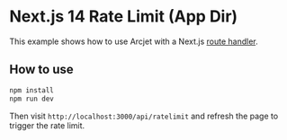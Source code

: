 # Next.js 14 Rate Limit (App Dir)

This example shows how to use Arcjet with a Next.js [route
handler](https://nextjs.org/docs/app/building-your-application/routing/route-handlers).

## How to use

```bash
npm install
npm run dev
```

Then visit `http://localhost:3000/api/ratelimit` and refresh the page to trigger
the rate limit.
